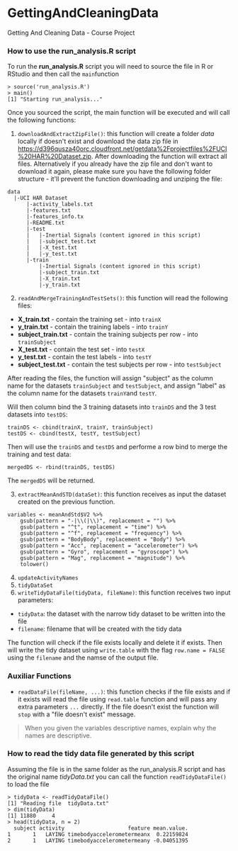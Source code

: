 GettingAndCleaningData
======================

Getting And Cleaning Data - Course Project

### How to use the run_analysis.R script
To run the **run_analysis.R** script you will need to source the file in R or RStudio and then call the `main`function

```
> source('run_analysis.R')
> main()
[1] "Starting run_analysis..."
```

Once you sourced the script, the main function will be executed and will call the following functions: 

1. `downloadAndExtractZipFile()`: this function will create a folder _data_ locally if doesn't exist and download the data zip file in https://d396qusza40orc.cloudfront.net/getdata%2Fprojectfiles%2FUCI%20HAR%20Dataset.zip. After downloading the function will extract all files.
Alternatively if you already have the zip file and don't want to download it again, please make sure you have the following folder structure - it'll prevent the function downloading and unziping the file:
```
data
  |-UCI HAR Dataset
      |-activity_labels.txt
      |-features.txt
      |-features_info.tx
      |-README.txt
      |-test
      |   |-Inertial Signals (content ignored in this script)
      |   |-subject_test.txt
      |   |-X_test.txt
      |   |-y_test.txt
      |-train
          |-Inertial Signals (content ignored in this script)
          |-subject_train.txt
          |-X_train.txt
          |-y_train.txt
```
2. `readAndMergeTrainingAndTestSets()`: this function will read the following files:
  * __X_train.txt__ - contain the training set - into `trainX`
  * __y_train.txt__ - contain the training labels - into `trainY`
  * __subject_train.txt__ - contain the training subjects per row - into `trainSubject`
  * __X_test.txt__ - contain the test set - into `testX`
  * __y_test.txt__ - contain the test labels - into `testY`
  * __subject_test.txt__ - contain the test subjects per row - into `testSubject`
  
  After reading the files, the function will assign "subject" as the column name for the datasets `trainSubject` and `testSubject`, and assign "label" as the column name for the datasets `trainY`and `testY`.
  
  Will then column bind the 3 training datasets into `trainDS` and the 3 test datasets into `testDS`:
  
```
trainDS <- cbind(trainX, trainY, trainSubject)  
testDS <- cbind(testX, testY, testSubject)
```
  Then will use the `trainDS` and `testDS` and performe a row bind to merge the training and test data:
  
```
mergedDS <- rbind(trainDS, testDS)
```

   The `mergedDS` will be returned.
   
3. `extractMeanAndSTD(dataSet)`: this function receives as input the dataset created on the previous function. 

```
variables <- meanAndStd$V2 %>%
    gsub(pattern = "-|\\(|\\)", replacement = "") %>%
    gsub(pattern = "^t", replacement = "time") %>%
    gsub(pattern = "^f", replacement = "frequency") %>%
    gsub(pattern = "BodyBody", replacement = "Body") %>%
    gsub(pattern = "Acc", replacement = "accelerometer") %>%
    gsub(pattern = "Gyro", replacement = "gyroscope") %>%
    gsub(pattern = "Mag", replacement = "magnitude") %>%
    tolower()
```


4. `updateActivityNames`
5. `tidyDataSet`
6. `writeTidyDataFile(tidyData, fileName)`: this function receives two input parameters: 
 * `tidyData`: the dataset with the narrow tidy dataset to be written into the file
 * `filename`: filename that will be created with the tidy data
 
 The function will check if the file exists locally and delete it if exists. Then will write the tidy dataset using `write.table` with the flag `row.name = FALSE` using the `filename` and the namse of the output file. 



### Auxiliar Functions

* `readDataFile(fileName, ...)`: this function checks if the file exists and if it exists will read the file using `read.table` function and will pass any extra parameters `...` directly.
If the file doesn't exist the function will `stop` with a "file doesn't exist" message.





> When you given the variables descriptive names, explain why the names are descriptive.

### How to read the tidy data file generated by this script
Assuming the file is in the same folder as the run_analysis.R script and has the original name *tidyData.txt* you can call the function `readTidyDataFile()` to load the file

```
> tidyData <- readTidyDataFile()
[1] "Reading file  tidyData.txt"
> dim(tidyData)
[1] 11880     4
> head(tidyData, n = 2)
  subject activity                    feature mean.value.
1       1   LAYING timebodyaccelerometermeanx  0.22159824
2       1   LAYING timebodyaccelerometermeany -0.04051395
```

